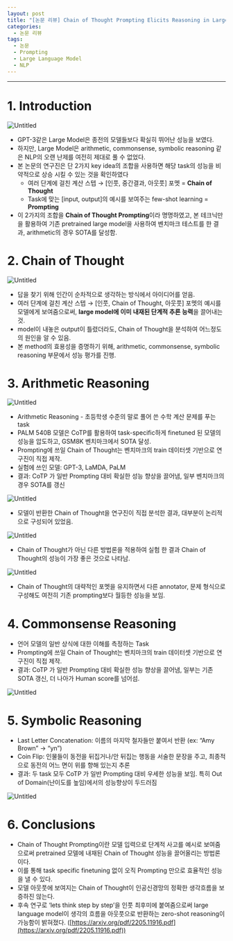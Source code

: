 ```yaml
---
layout: post
title: "[논문 리뷰] Chain of Thought Prompting Elicits Reasoning in Large Language Models Media Users"
categories:
  - 논문 리뷰
tags:
  - 논문
  - Prompting
  - Large Language Model
  - NLP
---
```


---

# 1. Introduction

![Untitled](/assets/img/2022-06-13-ChainOfThought/Untitled.png)

- GPT-3같은 Large Model은 종전의 모델들보다 확실히 뛰어난 성능을 보였다.
- 하지만, Large Model은 arithmetic, commonsense, symbolic reasoning 같은 NLP의 오랜 난제를 여전히 제대로 풀 수 없었다.
- 본 논문의 연구진은 단 2가지 key idea의 조합을 사용하면 해당 task의 성능을 비약적으로 상승 시킬 수 있는 것을 확인하였다
    - 여러 단계에 걸친 계산 스텝 → [인풋, 중간결과, 아웃풋] 포멧 = **Chain of Thought**
    - Task에 맞는 [input, output]의 예시를 보여주는 few-shot learning = **Prompting**
- 이 2가지의 조합을 **Chain of Thought Prompting**이라 명명하였고, 본 테크닉만을 활용하여 기존 pretrained large model을 사용하여 벤치마크 테스트를 한 결과, arithmetic의 경우 SOTA를 달성함.

# 2. Chain of Thought

![Untitled](/assets/img/2022-06-13-ChainOfThought/Untitled%201.png)

- 답을 찾기 위해 인간이 순차적으로 생각하는 방식에서 아이디어를 얻음.
- 여러 단계에 걸친 계산 스텝 → [인풋, Chain of Thought, 아웃풋] 포멧의 예시를 모델에게 보여줌으로써, **large model에 이미 내재된 단계적 추론 능력**을 끌어내는 것.
- model이 내놓은 output이 틀렸더라도, Chain of Thought을 분석하여 어느정도의 원인을 알 수 있음.
- 본 method의 효용성을 증명하기 위해, arithmetic, commonsense, symbolic reasoning 부문에서 성능 평가를 진행.

# 3. Arithmetic Reasoning

![Untitled](/assets/img/2022-06-13-ChainOfThought/Untitled%202.png)

- Arithmetic Reasoning - 초등학생 수준의 말로 풀어 쓴 수학 계산 문제를 푸는 task
- PALM 540B 모델은 CoTP를 활용하여 task-specific하게 finetuned 된 모델의 성능을 압도하고, GSM8K 벤치마크에서 SOTA 달성.
- Prompting에 쓰일 Chain of Thought는 벤치마크의 train 데이터셋 기반으로 연구진이 직접 제작.
- 실험에 쓰인 모델: GPT-3, LaMDA, PaLM
- 결과: CoTP 가 일반 Prompting 대비 확실한 성능 향상을 끌어냄, 일부 벤치마크의 경우 SOTA를 갱신

![Untitled](/assets/img/2022-06-13-ChainOfThought/Untitled%203.png)

- 모델이 반환한 Chain of Thought을 연구진이 직접 분석한 결과, 대부분이 논리적으로 구성되어 있었음.

![Untitled](/assets/img/2022-06-13-ChainOfThought/Untitled%204.png)

- Chain of Thought가 아닌 다른 방법론을 적용하여 실험 한 결과 Chain of Thought의 성능이 가장 좋은 것으로 나타남.

![Untitled](/assets/img/2022-06-13-ChainOfThought/Untitled%205.png)

- Chain of Thought의 대략적인 포멧을 유지하면서 다른 annotator, 문제 형식으로 구성해도 여전히 기존 prompting보다 월등한 성능을 보임.

# 4. Commonsense Reasoning

- 언어 모델의 일반 상식에 대한 이해를 측정하는 Task
- Prompting에 쓰일 Chain of Thought는 벤치마크의 train 데이터셋 기반으로 연구진이 직접 제작.
- 결과: CoTP 가 일반 Prompting 대비 확실한 성능 향상을 끌어냄, 일부는 기존 SOTA 갱신, 더 나아가 Human score를 넘어섬.

![Untitled](/assets/img/2022-06-13-ChainOfThought/Untitled%206.png)

# 5. Symbolic Reasoning

- Last Letter Concatenation: 이름의 마지막 철자들만 붙여서 반환 (ex: “Amy Brown” → “yn”)
- Coin Flip: 인물들이 동전을 뒤집거나/안 뒤집는 행동을 서술한 문장을 주고, 최종적으로 동전의 어느 면이 위를 향해 있는지 추론
- 결과: 두 task 모두 CoTP 가 일반 Prompting 대비 우세한 성능을 보임. 특히 Out of Domain(난이도를 높임)에서의 성능향상이 두드러짐

![Untitled](/assets/img/2022-06-13-ChainOfThought/Untitled%207.png)

# 6. Conclusions

- Chain of Thought Prompting이란 모델 입력으로 단계적 사고를 예시로 보여줌으로써 pretrained 모델에 내재된 Chain of Thought 성능을 끌어올리는 방법론이다.
- 이를 통해 task specific finetuning 없이 오직 Prompting 만으로 효율적인 성능을 낼 수 있다.
- 모델 아웃풋에 보여지는 Chain of Thought이 인공신경망의 정확한 생각흐름을 보증하진 않는다.
- 후속 연구로 ‘lets think step by step’을 인풋 최후미에 붙여줌으로써 large language model이 생각의 흐름을 아웃풋으로 반환하는 zero-shot reasoning이 가능함이 밝혀졌다. ([https://arxiv.org/pdf/2205.11916.pdf](https://arxiv.org/pdf/2205.11916.pdf))